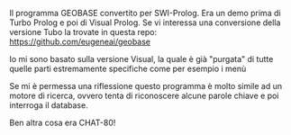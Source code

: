 Il programma GEOBASE convertito per SWI-Prolog.
Era un demo prima di Turbo Prolog e poi di Visual Prolog.
Se vi interessa una conversione della versione Tubo la trovate in questa repo:
https://github.com/eugeneai/geobase

Io mi sono basato sulla versione Visual, la quale è già "purgata" di tutte quelle parti
estremamente specifiche come per esempio i menù

Se mi è permessa una riflessione questo programma è molto simile ad un motore di
ricerca, ovvero tenta di riconoscere alcune parole chiave e poi interroga il database.

Ben altra cosa era CHAT-80!
